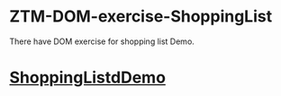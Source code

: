 # ZTM-DOM-exercise-ShoppingList
There have DOM exercise for shopping list Demo.
<!-- # [Demo:](https://joeban0608.github.io/ZTM-DOM-exercise-ShoppingList/) -->
# [ShoppingListdDemo](https://joeban0608.github.io/ZTM-DOM-exercise-ShoppingList/ "Title")
